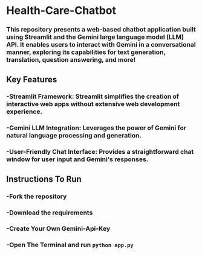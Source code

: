 # Health-Care-Chatbot
### This repository presents a web-based chatbot application built using Streamlit and the Gemini large language model (LLM) API. It enables users to interact with Gemini in a conversational manner, exploring its capabilities for text generation, translation, question answering, and more!

## Key Features
### -Streamlit Framework: Streamlit simplifies the creation of interactive web apps without extensive web development experience.
### -Gemini LLM Integration: Leverages the power of Gemini for natural language processing and generation.
### -User-Friendly Chat Interface: Provides a straightforward chat window for user input and Gemini's responses.

## Instructions To Run
### -Fork the repository
### -Download the requirements
### -Create Your Own Gemini-Api-Key
### -Open The Terminal and run  ``` python app.py ```
